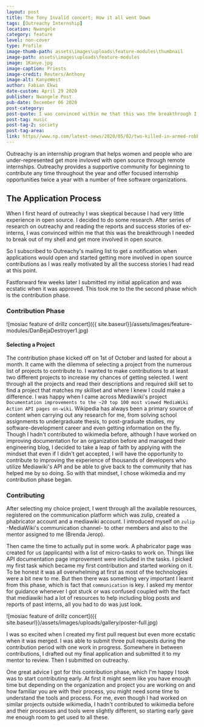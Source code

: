 ```yaml
---
layout: post
title: The Tony Invalid concert; How it all went Down
tags: [Outreachy Internship]
location: Nwangele
category: feature
level: non-cover
type: Profile
image-thumb-path: assets\images\uploads\feature-modules\thumbnail
image-path: assets\images\uploads\feature-modules
image: 1Kanye.jpg
image-caption: Priests
image-credit: Reuters/Anthony 
image-alt: KanyeWest
author: Fabian Ekwi
date-custom: April 29 2020
publisher: Nwangele Post
pub-date: December 06 2020
post-category: 
post-quote: I was convinced within me that this was the breakthrough I needed to break out of my shell and get more involved in open source.
post-tag: music
post-tag-2: society
post-tag-area: 
link: https//www.np.com/latest-news/2020/05/02/two-killed-in-armed-robbery-gone-wrong-in-nkwerre/ 
---
```



Outreachy is an internship program that helps women and people who are under-represented get more invloved with open source through remote internships. Outreachy provides a supportive community for beginning to contribute any time throughout the year and offer focused internship opportunities twice a year with a number of free software organizations.

## The Application Process

When I first heard of outreachy I was skeptical because I had very little experience in open source. I decided to do some research. After series of research on outreachy and reading the reports and success stories of ex-interns, I was convinced within me that this was the breakthrough I needed to break out of my shell and get more involved in open source. 

So I subscribed to Outreachy's mailing list to get a notification when applications would open and started getting more involved in open source contributions as I was really motivated by all the success stories I had read at this point. 

Fastforward few weeks later I submitted my initial application and was ecstatic when it was approved. This took me to the the second phase which is the contribution phase.

### Contribution Phase

![mosiac feature of drillz concert]({{ site.baseurl}}/assets/images/feature-modules/DanBejaDestroyer1.jpg)

#### Selecting a Project

The contribution phase kicked off on 1st of October and lasted for about a month. It came with the dilemma of selecting a project from the numerous list of projects to contribute to. I wanted to make contributions to at least two different projects to increase my chances of getting selected. I went through all the projects and read their descriptions and required skill set to find a project that matches my skillset and where I knew I could make a difference. I was happy when I came across Mediawiki's project `Documentation improvements to the ~20 top 100 most viewed MediaWiki Action API pages on-wiki`. Wikipedia has always been a primary source of content when carrying out any research for me, from solving school assignments to undergraduate thesis, to post-graduate studies, my software-development career and even getting information on the fly. Though I hadn't contributed to wikimedia before, although I have worked on improving documentation for an organization before and managed their engineering blog, I decided to take a leap of faith by applying with the mindset that even if I didn't get accepted, I will have the opportunity to contribute to improving the experience of thousands of developers who utilize Mediawiki's API and be able to give back to the community that has helped me by so doing. So with that mindset, I chose wikimedia and my contribution phase began.

### Contributing



After selecting my choice project, I went through all the available resources, registered on the communication platform which was zulip, created a phabricator account and a mediawiki account. I introduced myself on `zulip` -MediaWiki's communication channel- to other members and also to the mentor assigned to me (Brenda Jerop). 

Then came the time to actually put in some work. A phabricator page was created for us (applicants) with a list of micro-tasks to work on. Things like API documentation page improvement were included in the tasks. I picked my first task which became my first contribution and started working on it. To be honest it was all overwhelming at first as most of the technologies were a bit new to me. But then there was something very important I learnt from this phase, which is fact that `communication` is key. I asked my mentor for guidance whenever I got stuck or was confused coupled with the fact that mediawiki had a lot of resources to help including blog posts and reports of past interns, all you had to do was just look. 

![mosiac feature of drillz concert]({{ site.baseurl}}/assets/images/uploads/gallery/poster-full.jpg)

I was so excited when I created my first pull request but even more ecstatic when it was merged. I was able to submit three pull requests during the contribution period with one work in progress. Somewhere in between contributions, I drafted out my final application and submitted it to my mentor to review. Then I submitted on outreachy. 

One great advice I got for this contribution phase, which I'm happy I took was to start contributing early. At first it might seem like you have enough time but depending on the organization and project you are working on and how familiar you are with their process, you might need some time to understand the tools and process. For me, even though I had worked on similar projects outside wikimedia, I hadn't contributed to wikimedia before and their processes and tools were slightly different, so starting early gave me enough room to get used to all these.

